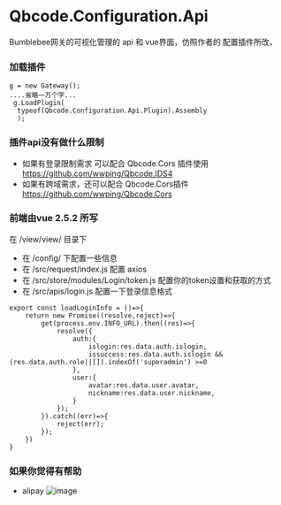 # Qbcode.Configuration.Api
Bumblebee网关的可视化管理的 api 和 vue界面，仿照作者的 配置插件所改，
### 加载插件
```
g = new Gateway();
....省略一万个字...
 g.LoadPlugin(
  typeof(Qbcode.Configuration.Api.Plugin).Assembly
  );
```
### 插件api没有做什么限制
- 如果有登录限制需求 可以配合 Qbcode.Cors 插件使用 https://github.com/wwping/Qbcode.IDS4
- 如果有跨域需求，还可以配合 Qbcode.Cors插件 https://github.com/wwping/Qbcode.Cors

### 前端由vue 2.5.2 所写
在 /view/view/ 目录下
- 在 /config/ 下配置一些信息 
- 在 /src/request/index.js 配置 axios
- 在 /src/store/modules/Login/token.js 配置你的token设置和获取的方式
- 在 /src/apis/login.js 配置一下登录信息格式
```
export const loadLoginInfo = ()=>{
    return new Promise((resolve,reject)=>{
        get(process.env.INFO_URL).then((res)=>{
            resolve({
                auth:{
                    islogin:res.data.auth.islogin,
                    issuccess:res.data.auth.islogin && (res.data.auth.role||[]).indexOf('superadmin') >=0
                },
                user:{
                    avatar:res.data.user.avatar,
                    nickname:res.data.user.nickname,
                }
            });
        }).catch((err)=>{
            reject(err);
        });
    }) 
}
```
### 如果你觉得有帮助
- alipay
![image](https://github.com/wwping/Qbcode.Configuration.Api/blob/master/alipay.png?raw=true)
